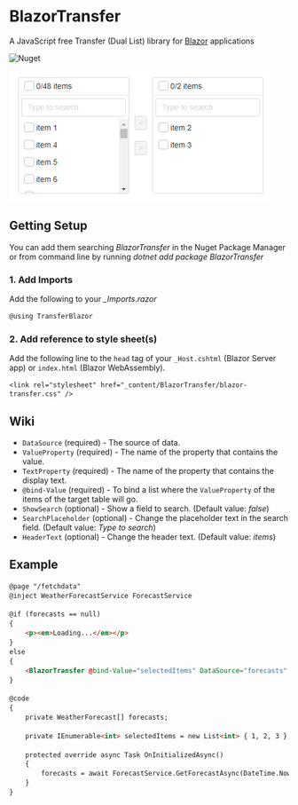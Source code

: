 # BlazorTransfer
A JavaScript free Transfer (Dual List) library for [Blazor](https://blazor.net) applications

![Nuget](https://img.shields.io/nuget/v/blazortransfer)

![gif of component in action](screenshot.gif)

## Getting Setup
You can add them searching *BlazorTransfer* in the Nuget Package Manager or from command line by running *dotnet add package BlazorTransfer*

### 1. Add Imports
Add the following to your *_Imports.razor*

```csharp
@using TransferBlazor
```
### 2. Add reference to style sheet(s)
Add the following line to the `head` tag of your `_Host.cshtml` (Blazor Server app) or `index.html` (Blazor WebAssembly).

```
<link rel="stylesheet" href="_content/BlazorTransfer/blazor-transfer.css" />
```

## Wiki

- `DataSource` (required) - The source of data.
- `ValueProperty` (required) - The name of the property that contains the value.
- `TextProperty` (required) - The name of the property that contains the display text.
- `@bind-Value` (required) - To bind a list where the `ValueProperty` of the items of the target table will go.
- `ShowSearch` (optional) - Show a field to search. (Default value: *false*)
- `SearchPlaceholder` (optional) - Change the placeholder text in the search field. (Default value: *Type to search*)
- `HeaderText` (optional) - Change the header text. (Default value: *items*)

## Example

```html
@page "/fetchdata"
@inject WeatherForecastService ForecastService

@if (forecasts == null)
{
    <p><em>Loading...</em></p>
}
else
{
    <BlazorTransfer @bind-Value="selectedItems" DataSource="forecasts" ValueProperty="TemperatureC" TextProperty="Summary" ShowSearch="true" />
}

@code 
{
    private WeatherForecast[] forecasts;

    private IEnumerable<int> selectedItems = new List<int> { 1, 2, 3 }; // Is int because TemperatureC (ValueProperty) is int too

    protected override async Task OnInitializedAsync()
    {
        forecasts = await ForecastService.GetForecastAsync(DateTime.Now);
    }
}
```
